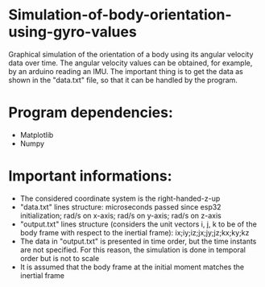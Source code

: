 # Simulation-of-body-orientation-using-gyro-values
Graphical simulation of the orientation of a body using its angular velocity data over time. The angular velocity values can be obtained, for example, by an arduino reading an IMU. The important thing is to get the data as shown in the "data.txt" file, so that it can be handled by the program.



# Program dependencies:
- Matplotlib
- Numpy

# Important informations:
- The  considered coordinate system is the right-handed-z-up
- "data.txt" lines structure:
    microseconds passed since esp32 initialization; rad/s on x-axis; rad/s on y-axis; rad/s on z-axis
- "output.txt" lines structure (considers the unit vectors i, j, k to be of the body frame with respect to the inertial frame):
    ix;iy;iz;jx;jy;jz;kx;ky;kz
- The data in "output.txt" is presented in time order, but the time instants are not specified. For this reason, the simulation is done in temporal order but is not to scale
- It is assumed that the body frame at the initial moment matches the inertial frame
